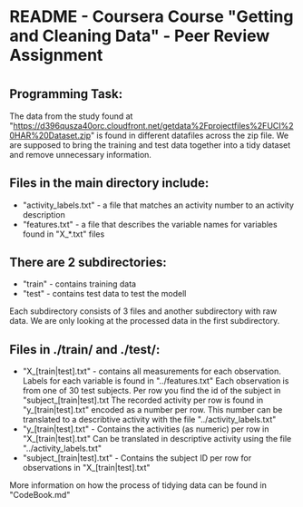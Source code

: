 #
# README - Coursera Course "Getting and Cleaning Data" - Peer Review Assignment
#

Programming Task:
-----------------
The data from the study found at "https://d396qusza40orc.cloudfront.net/getdata%2Fprojectfiles%2FUCI%20HAR%20Dataset.zip"
is found in different datafiles across the zip file. We are supposed to bring the training and test data together into
a tidy dataset and remove unnecessary information.

Files in the main directory include:
------------------------------------
* "activity_labels.txt" - a file that matches an activity number to an activity description
* "features.txt" - a file that describes the variable names for variables found in "X_*.txt" files

There are 2 subdirectories:
---------------------------
* "train" - contains training data
* "test" - contains test data to test the modell

Each subdirectory consists of 3 files and another subdirectory with raw data.
We are only looking at the processed data in the first subdirectory.

Files in ./train/ and ./test/:
------------------------------
* "X_[train|test].txt" - contains all measurements for each observation.
                       Labels for each variable is found in "../features.txt"
                       Each observation is from one of 30 test subjects. Per row you find the id
                       of the subject in "subject_[train|test].txt
                       The recorded activity per row is found in "y_[train|test].txt" encoded as a number per row.
                       This number can be translated to a describtive activity with the file "../activity_labels.txt"
* "y_[train|test].txt" - Contains the activities (as numeric) per row in "X_[train|test].txt"
                       Can be translated in descriptive activity using the file "../activity_labels.txt"
* "subject_[train|test].txt" - Contains the subject ID per row for observations in "X_[train|test].txt"

More information on how the process of tidying data can be found in "CodeBook.md"

